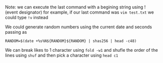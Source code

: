 Note: we can execute the last command with a begining string using ! (event designator) for example, if our last command was `vim test.txt` we could type `!v` instead

We could generate random numbers using the current date and seconds passing as

`RANDOM=$(date +%s%N${RANDOM}${RANDOM} | shas256 | head -c48)`

We can break likes to 1 character using `fold -w1` and shufle the order of the lines using  `shuf` and then pick a character using `head c1`